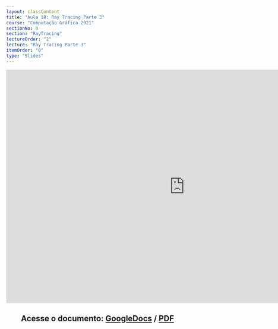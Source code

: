 ```yaml
---
layout: classContent
title: "Aula 18: Ray Tracing Parte 3"
course: "Computação Gráfica 2021"
sectionNo: 0
section: "RayTracing"
lectureOrder: "2"
lecture: "Ray Tracing Parte 3"
itemOrder: "0"
type: "Slides"
---
```


<iframe src="https://docs.google.com/presentation/d/e/2PACX-1vT_IBOU3D6c2V3em7XLf-IcxyLqsBrM_ziHPUxthjIMNiA_y-DcU5V6NY5ThGTQFgFF9u8Pb5QFwvN_/embed?start=false&loop=false&delayms=3000" frameborder="0" width="960" height="629" allowfullscreen="true" mozallowfullscreen="true" webkitallowfullscreen="true"></iframe>

## &nbsp;&nbsp;&nbsp;&nbsp;&nbsp;&nbsp;&nbsp;&nbsp;Acesse o documento: [GoogleDocs](https://docs.google.com/presentation/d/10g7QQ_CfCfaL6Jwe2jp3uWWz7N1WsZyrP8TR-m6-wjA/preview?rm=minimal&usp=sharing) / [PDF](https://drive.google.com/file/d/1dhb9tJrc79gTpB32hm8TWaCKe9PiUpRL/view?usp=sharing)
